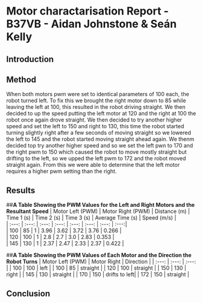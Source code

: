 # Motor charactarisation Report - B37VB - Aidan Johnstone & Seán Kelly

## Introduction


## Method
When both motors pwm were set to identical parameters of 100 each, the robot turned left. To fix this we brought the right motor down to 85 while leaving the left at 100, this resulted in the robot driving straight. We then decided to up the speed putting the left motor at 120 and the right at 100 the robot once again drove straight. We then decided to try another higher speed and set the left to 150 and right to 130, this time the robot started turning slightly right after a few seconds of moving straight so we lowered the left to 145 and the robot started moving straight ahead again. We thenm decided top try another higher speed and so we set the left pwn to 170 and the right pwm to 150 which caused the robot to move mostly straight but drifting to the left, so we upped the left pwm to 172 and the robot moved straight again. From this we were able to determine that the left motor requires a higher pwm setting than the right.

## Results
##**A Table Showing the PWM Values for the Left and Right Motors and the Resultant Speed**
| Motor Left (PWM) | Motor Right (PWM)  | Distance (m)  | Time 1 (s)   | Time 2 (s)     | Time 3 (s)    |  Average Time (s)    |  Speed (m/s) |            
| :---:            |       :---:        |      :---:    |     :---:    |      :---:     |    :---:      |        :---:         |         :---:|  
| 100              | 85                 | 1             | 3.96         | 3.62           | 3.72          |  3.76                | 0.266        |  
| 120              | 100                | 1             | 2.8          | 2.7            | 3.0           |  2.83                | 0.353        |  
| 145              | 130                | 1             | 2.37         | 2.47           | 2.33          |  2.37                | 0.422        |  

##**A Table Showing the PWM Values of Each Motor and the Direction the Robot Turns**
| Motor Left (PWM) | Motor Right        | Direction     |
| :---:            |       :---:        |      :---:    | 
| 100              | 100                | left          |
| 100              | 85                 | straight      |
| 120              | 100                | straight      |
| 150              | 130                | right         |
| 145              | 130                | straight      |
| 170              | 150                | drifts to left|
| 172              | 150                | straight      |

## Conclusion

